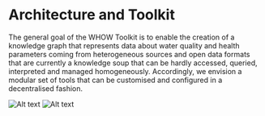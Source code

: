 # Architecture and Toolkit

The general goal of the WHOW Toolkit is to enable the creation of a knowledge graph that represents data about water quality and health parameters coming from heterogeneous sources and open data formats that are currently a knowledge soup that can be hardly accessed, queried, interpreted and managed homogeneously. Accordingly, we envision a modular set of tools that can be customised and configured in a decentralised fashion.

![Alt text](/whow-project/architecture/blob/main/whow-toolkit/img/modules.png?raw=true "Modules")
![Alt text](/whow-project/architecture/blob/main/whow-toolkit/img/module-composition.png?raw=true "Module composition")
